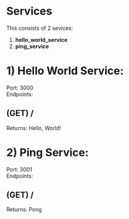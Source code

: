 # Services

This consists of 2 sevices:

1. **hello_world_service**
2. **ping_service**



# 1) Hello World Service:

Port: 3000  
Endpoints:

## (GET) /
Returns: Hello, World!






# 2) Ping Service:

Port: 3001  
Endpoints:

## (GET) /
Returns: Pong











